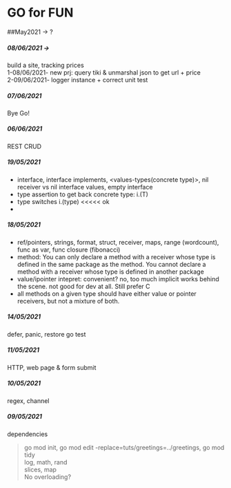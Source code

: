 # GO for FUN
##May2021 -> ?

##### 08/06/2021 -> 
build a site, tracking prices  
	1-08/06/2021- new prj: query tiki & unmarshal json to get url + price  
	2-09/06/2021- logger instance + correct unit test

##### 07/06/2021
Bye Go!

##### 06/06/2021
REST CRUD

##### 19/05/2021
- interface, interface implements, <values-types(concrete type)>, nil receiver vs nil interface values, empty interface
- type assertion to get back concrete type: i.(T)
- type switches i.(type) <<<<< ok
- 
##### 18/05/2021
- ref/pointers, strings, format, struct, receiver, maps, range (wordcount), func as var, func closure (fibonacci)
- method: You can only declare a method with a receiver whose type is defined in the same package as the method. You cannot declare a method with a receiver whose type is defined in another package
- value/ipointer intepret: convenient? no, too much implicit works behind the scene. not good for dev at all. Still prefer C
- all methods on a given type should have either value or pointer receivers, but not a mixture of both.

##### 14/05/2021
defer, panic, restore
go test

##### 11/05/2021
HTTP, web page & form submit

##### 10/05/2021
regex, channel

##### 09/05/2021
dependencies
> go mod init, go mod edit -replace=tuts/greetings=../greetings, go mod tidy  
> log, math, rand  
> slices, map  
No overloading?
